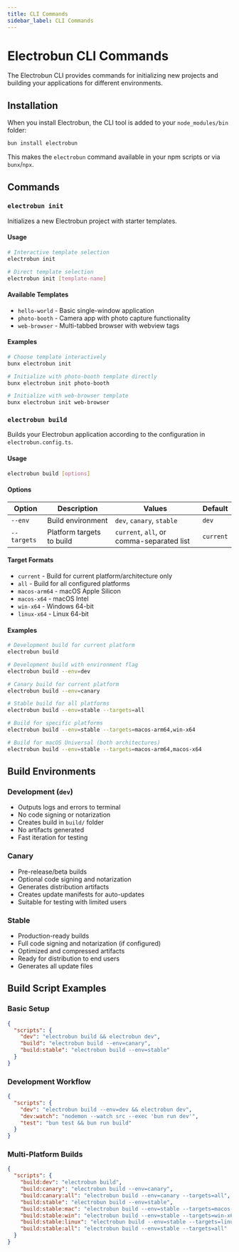 ```yaml
---
title: CLI Commands
sidebar_label: CLI Commands
---
```


# Electrobun CLI Commands

The Electrobun CLI provides commands for initializing new projects and building your applications for different environments.

## Installation

When you install Electrobun, the CLI tool is added to your `node_modules/bin` folder:

```bash
bun install electrobun
```

This makes the `electrobun` command available in your npm scripts or via `bunx`/`npx`.

## Commands

### `electrobun init`

Initializes a new Electrobun project with starter templates.

#### Usage

```bash
# Interactive template selection
electrobun init

# Direct template selection
electrobun init [template-name]
```

#### Available Templates

- `hello-world` - Basic single-window application
- `photo-booth` - Camera app with photo capture functionality  
- `web-browser` - Multi-tabbed browser with webview tags

#### Examples

```bash
# Choose template interactively
bunx electrobun init

# Initialize with photo-booth template directly
bunx electrobun init photo-booth

# Initialize with web-browser template
bunx electrobun init web-browser
```

### `electrobun build`

Builds your Electrobun application according to the configuration in `electrobun.config.ts`.

#### Usage

```bash
electrobun build [options]
```

#### Options

| Option | Description | Values | Default |
|--------|-------------|---------|---------|
| `--env` | Build environment | `dev`, `canary`, `stable` | `dev` |
| `--targets` | Platform targets to build | `current`, `all`, or comma-separated list | `current` |

#### Target Formats

- `current` - Build for current platform/architecture only
- `all` - Build for all configured platforms
- `macos-arm64` - macOS Apple Silicon
- `macos-x64` - macOS Intel
- `win-x64` - Windows 64-bit
- `linux-x64` - Linux 64-bit

#### Examples

```bash
# Development build for current platform
electrobun build

# Development build with environment flag
electrobun build --env=dev

# Canary build for current platform
electrobun build --env=canary

# Stable build for all platforms
electrobun build --env=stable --targets=all

# Build for specific platforms
electrobun build --env=stable --targets=macos-arm64,win-x64

# Build for macOS Universal (both architectures)
electrobun build --env=stable --targets=macos-arm64,macos-x64
```

## Build Environments

### Development (`dev`)

- Outputs logs and errors to terminal
- No code signing or notarization
- Creates build in `build/` folder
- No artifacts generated
- Fast iteration for testing

### Canary

- Pre-release/beta builds
- Optional code signing and notarization
- Generates distribution artifacts
- Creates update manifests for auto-updates
- Suitable for testing with limited users

### Stable

- Production-ready builds
- Full code signing and notarization (if configured)
- Optimized and compressed artifacts
- Ready for distribution to end users
- Generates all update files

## Build Script Examples

### Basic Setup

```json title="package.json"
{
  "scripts": {
    "dev": "electrobun build && electrobun dev",
    "build": "electrobun build --env=canary",
    "build:stable": "electrobun build --env=stable"
  }
}
```

### Development Workflow

```json title="package.json"
{
  "scripts": {
    "dev": "electrobun build --env=dev && electrobun dev",
    "dev:watch": "nodemon --watch src --exec 'bun run dev'",
    "test": "bun test && bun run build"
  }
}
```

### Multi-Platform Builds

```json title="package.json"
{
  "scripts": {
    "build:dev": "electrobun build",
    "build:canary": "electrobun build --env=canary",
    "build:canary:all": "electrobun build --env=canary --targets=all",
    "build:stable": "electrobun build --env=stable",
    "build:stable:mac": "electrobun build --env=stable --targets=macos-arm64,macos-x64",
    "build:stable:win": "electrobun build --env=stable --targets=win-x64",
    "build:stable:linux": "electrobun build --env=stable --targets=linux-x64",
    "build:stable:all": "electrobun build --env=stable --targets=all"
  }
}
```

